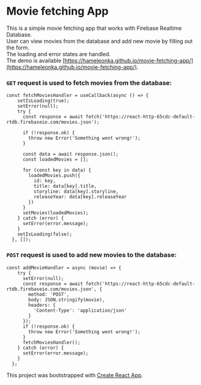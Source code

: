 # Movie fetching App
This is a simple movie fetching app that works with Firebase Realtime Database.  
User can view movies from the database and add new movie by filling out the form.  
The loading and error states are handled.  
The demo is available [https://hameleonka.github.io/movie-fetching-app/](https://hameleonka.github.io/movie-fetching-app/).
### `GET` request is used to fetch movies from the database: 
    const fetchMoviesHandler = useCallback(async () => {
        setIsLoading(true);
        setError(null);
        try {
          const response = await fetch('https://react-http-65cdc-default-rtdb.firebaseio.com/movies.json');

          if (!response.ok) {
            throw new Error('Something went wrong!');
          }

          const data = await response.json();
          const loadedMovies = [];

          for (const key in data) {
            loadedMovies.push({
              id: key,
              title: data[key].title,
              storyline: data[key].storyline,
              releaseYear: data[key].releaseYear
            })
          }
          setMovies(loadedMovies);
        } catch (error) {
          setError(error.message);
        }
        setIsLoading(false);
      }, []);

### `POST` request is used to add new movies to the database:
    const addMovieHandler = async (movie) => {
        try {
          setError(null);
          const response = await fetch('https://react-http-65cdc-default-rtdb.firebaseio.com/movies.json', {
            method: 'POST',
            body: JSON.stringify(movie),
            headers: {
              'Content-Type': 'application/json'
            }
          });
          if (!response.ok) {
            throw new Error('Something went wrong!');
          }
          fetchMoviesHandler();
        } catch (error) {
          setError(error.message);
        }
      };

This project was bootstrapped with [Create React App](https://github.com/facebook/create-react-app).
